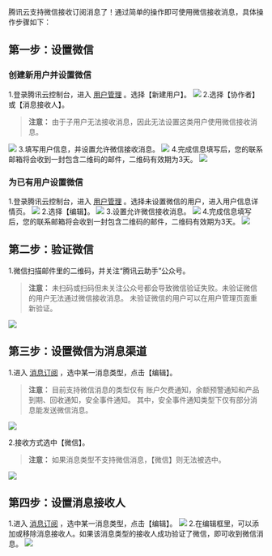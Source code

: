 腾讯云支持微信接收订阅消息了！通过简单的操作即可使用微信接收消息，具体操作步骤如下：
## 第一步：设置微信
### 创建新用户并设置微信
1.登录腾讯云控制台，进入 [用户管理](https://console.cloud.tencent.com/cam) 。选择【新建用户】。
![](https://mc.qcloudimg.com/static/img/9d1384f8e6129b4b45dc92fc28662035/image.png)
2.选择【协作者】或【消息接收人】。
> **注意：**
> 由于子用户无法接收消息，因此无法设置这类用户使用微信接收消息。

![](https://mc.qcloudimg.com/static/img/d5dbe653d48e20075557e9664145ef70/image.png)
3.填写用户信息，并设置允许微信接收消息。
![](https://mc.qcloudimg.com/static/img/d5cc2e3a4134c735e15e708c94ea81a1/image.png)
4.完成信息填写后，您的联系邮箱将会收到一封包含二维码的邮件，二维码有效期为3天。
![](https://mc.qcloudimg.com/static/img/8a96f0b71d70ceb81a3e0e7b764ca63b/image.png)
### 为已有用户设置微信
1.登录腾讯云控制台，进入 [用户管理](https://console.cloud.tencent.com/cam) 。选择未设置微信的用户，进入用户信息详情页。
![](https://mc.qcloudimg.com/static/img/6ba2d3a221ba96969ec8e4779bb8c990/image.png)
2.选择【编辑】。
![](https://mc.qcloudimg.com/static/img/26556f09a8c63b87e02d39765ce60e50/image.png)
3.设置允许微信接收消息。
![](https://mc.qcloudimg.com/static/img/eb4f3071ebaaec89b5c8a8d7297e1216/image.png)
4.完成信息填写后，您的联系邮箱将会收到一封包含二维码的邮件，二维码有效期为3天。
![](https://mc.qcloudimg.com/static/img/8a96f0b71d70ceb81a3e0e7b764ca63b/image.png)
## 第二步：验证微信
1.微信扫描邮件里的二维码，并关注“腾讯云助手”公众号。
>**注意：**
>未扫码或扫码但未关注公众号都会导致微信验证失败。未验证微信的用户无法通过微信接收消息。
>未验证微信的用户可以在用户管理页面重新验证。

![](https://mc.qcloudimg.com/static/img/296f79b925ee9c18722e57e41c6801ce/image.png)

## 第三步：设置微信为消息渠道
1.进入 [消息订阅](https://console.cloud.tencent.com/messageCenter/messageConfig) ，选中某一消息类型，点击【编辑】。
>**注意：**
>目前支持微信消息的类型仅有 账户欠费通知，余额预警通知和产品到期、回收通知，安全事件通知。
>其中，安全事件通知类型下仅有部分消息能发送微信消息。

![](https://mc.qcloudimg.com/static/img/2542ec1e464c367569c52892844eace9/image.png)

2.接收方式选中【微信】。
>**注意：**
 >如果消息类型不支持微信消息，【微信】则无法被选中。

![](https://mc.qcloudimg.com/static/img/277c80b2f9657a0988c459a1a4d4c4e7/image.png)

## 第四步：设置消息接收人
1.进入 [消息订阅](https://console.cloud.tencent.com/messageCenter/messageConfig) ，选中某一消息类型，点击【编辑】。
![](https://mc.qcloudimg.com/static/img/2542ec1e464c367569c52892844eace9/image.png)
2.在编辑框里，可以添加或移除消息接收人。如果该消息类型的接收人成功验证了微信，即可收到微信消息。
![](https://mc.qcloudimg.com/static/img/b9012afe25a54d438becab8acbedf9e1/image.png)
